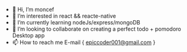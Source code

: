 - 👋 Hi, I’m moncef
- 👀 I’m interested in react && reacte-native
- 🌱 I’m currently learning nodeJs/express/mongoDB
- 💞️ I’m looking to collaborate on creating a perfect todo + pomodoro Desktop app 
- 📫 How to reach me E-mail {   epiccoder001@gmail.com   }

<!---
modecode22/modecode22 is a ✨ special ✨ repository because its `README.md` (this file) appears on your GitHub profile.
You can click the Preview link to take a look at your changes.
--->
